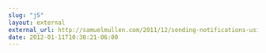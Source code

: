 ```yaml
---
slug: "j5"
layout: external
external_url: http://samuelmullen.com/2011/12/sending-notifications-using-decorators-instead-of-callbacks/
date: 2012-01-11T10:38:21-06:00
---
```

